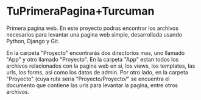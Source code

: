 # TuPrimeraPagina+Turcuman
Primera pagina web.
En este proyecto podras encontrar los archivos necesarios para levantar una pagina web simple, desarrollada usando Python, Django y Git.

En la carpeta "Proyecto" encontrarás dos directorios mas, uno llamado "App" y otro llamado "Proyecto".
En la carpeta "App" estan todos los archivos relacionados con la pagina web en si, los views, los templates, las urls, los forms, asi como los datos de admin.
Por otro lado, en la carpeta "Proyecto" (cuya ruta seria "Proyecto/Proyecto/" se encuentra el documento que contiene las urls para levantar la pagina, entre otros archivos.
